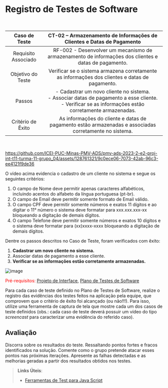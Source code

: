 # Registro de Testes de Software

<br>

| **Caso de Teste** 	| **CT-02 – Armazenamento de Informações de Clientes e Datas de Pagamento** 	|
|:---:	|:---:	|
| Requisito Associado 	| RF-002 - Desenvolver um mecanismo de armazenamento de informações dos clientes e datas de pagamento. |
| Objetivo do Teste 	| Verificar se o sistema armazena corretamente as informações dos clientes e datas de pagamento. |
| Passos 	| - Cadastrar um novo cliente no sistema. <br> - Associar datas de pagamento a esse cliente. <br> - Verificar se as informações estão corretamente armazenadas. |
| Critério de Êxito | As informações do cliente e datas de pagamento estão armazenadas e associadas corretamente no sistema. |
<br>

https://github.com/ICEI-PUC-Minas-PMV-ADS/pmv-ads-2023-2-e2-proj-int-t11-turma-11-grupo_04/assets/128761321/9c0ece06-7073-42ab-96c3-ee4121f9de36

O vídeo acima evidencia o cadastro de um cliente no sistema e segue os seguintes critérios:
  1. O campo de Nome deve permitir apenas caracteres alfabéticos, incluindo acentos do alfabeto da língua portuguesa (pt-br).
  2. O campo de Email deve permitir somente formato de Email válido.
  3. O campo CPF deve permitir somente números e exatos 11 dígitos e ao digitar o 11° número o sistema deve formatar para xxx.xxx.xxx-xx bloqueando a digitação de demais dígitos.
  4. O campo Telefone deve permitir somente números e exatos 10 dígitos e o sistema deve formatar para (xx)xxxx-xxxx bloqueando a digitação de demais dígitos.

Dentre os passos descritos no Caso de Teste, foram verificados com êxito:<br>
  1. **Cadastrar um novo cliente no sistema.**<br>
  2. Associar datas de pagamento a esse cliente.<br>
  3. **Verificar se as informações estão corretamente armazenadas.**

![image](https://github.com/ICEI-PUC-Minas-PMV-ADS/pmv-ads-2023-2-e2-proj-int-t11-turma-11-grupo_04/assets/128761321/601d0b14-0bd4-40dd-a699-35cacb4df0ff)



  
<span style="color:red">Pré-requisitos: <a href="3-Projeto de Interface.md"> Projeto de Interface</a></span>, <a href="8-Plano de Testes de Software.md"> Plano de Testes de Software</a>

Para cada caso de teste definido no Plano de Testes de Software, realize o registro das evidências dos testes feitos na aplicação pela equipe, que comprovem que o critério de êxito foi alcançado (ou não!!!). Para isso, utilize uma ferramenta de captura de tela que mostre cada um dos casos de teste definidos (obs.: cada caso de teste deverá possuir um vídeo do tipo _screencast_ para caracterizar uma evidência do referido caso).

## Avaliação

Discorra sobre os resultados do teste. Ressaltando pontos fortes e fracos identificados na solução. Comente como o grupo pretende atacar esses pontos nas próximas iterações. Apresente as falhas detectadas e as melhorias geradas a partir dos resultados obtidos nos testes.

> **Links Úteis**:
> - [Ferramentas de Test para Java Script](https://geekflare.com/javascript-unit-testing/)

